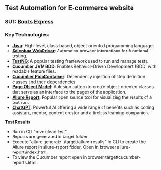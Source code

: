 ## Test Automation for E-commerce website

### SUT: [Books Express](https://www.books-express.ro/)

### Key Technologies:
- **[Java](https://docs.oracle.com/en/java/index.html)**: High-level, class-based, object-oriented programming language.
- **[Selenium WebDriver](https://www.selenium.dev/documentation/en/webdriver/)**: Automates browser interactions for functional testing.
- **[TestNG](https://testng.org/doc/)**: A popular testing framework used to run and manage tests.
- **[Cucumber JVM BDD](https://cucumber.io/)**: Enables Behavior-Driven Development (BDD) with readable feature files.
- **[Cucumber PicoContainer](https://github.com/cucumber/cucumber-jvm/tree/main/cucumber-picocontainer)**: Dependency injection of step definition classes and their dependencies.
- **[Page Object Model](https://www.guru99.com/page-object-model-pom-page-factory-in-selenium.html)**: A design pattern to create object-oriented classes that serve as an interface to the pages of the application.
- **[Allure Report](https://allurereport.org/docs/cucumberjvm/)**: Popular open source tool for visualizing the results of a test run.
- **[ChatGPT](https://chatgpt.com/)**: Powerful AI offering a wide range of benefits such as coding assistant, mentor, content creator and a tireless learning companion.
  
**Test Results**

- Run in CLI "mvn clean test"
- Reports are generated in target folder
- Execute "allure generate .\target\allure-results\" in CLI to create the Allure report in allure-report folder. Open in browser allure-report\index.html.
- To view the Cucumber report open in browser target\cucumber-reports.html.

